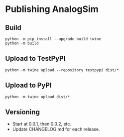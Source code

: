 # Publishing AnalogSim

## Build
```
python -m pip install --upgrade build twine
python -m build
```

## Upload to TestPyPI
```
python -m twine upload --repository testpypi dist/*
```

## Upload to PyPI
```
python -m twine upload dist/*
```

## Versioning
- Start at 0.0.1, then 0.0.2, etc.
- Update CHANGELOG.md for each release.
